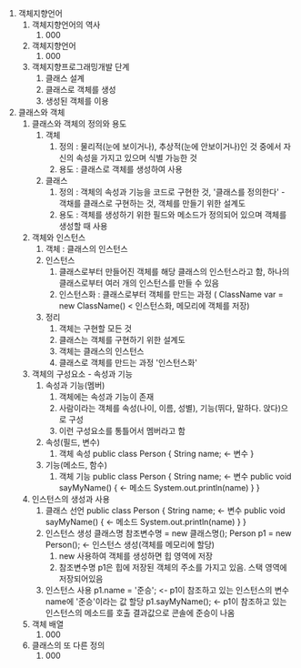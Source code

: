 1. 객체지향언어
	1. 객체지향언어의 역사
		1. 000
	2. 객체지향언어
		1. 000
	3. 객체지향프로그래밍개발 단계
		1. 클래스 설계
		2. 클래스로 객체를 생성
		3. 생성된 객체를 이용
2. 클래스와 객체
	1. 클래스와 객체의 정의와 용도
		1. 객체
			1. 정의 : 물리적(눈에 보이거나), 추상적(눈에 안보이거나)인 것 중에서 자신의 속성을 가지고 있으며 식별 가능한 것
			2. 용도 : 클래스로 객체를 생성하여 사용
		2. 클래스
			1. 정의 : 객체의 속성과 기능을 코드로 구현한 것, '클래스를 정의한다' - 객채를 클래스로 구현하는 것, 객체를 만들기 위한 설계도
			2. 용도 : 객체를 생성하기 위한 필드와 메소드가 정의되어 있으며 객체를 생성할 때 사용
	2. 객체와  인스턴스
		1. 객체 : 클래스의 인스턴스
		2. 인스턴스
			1. 클래스로부터 만들어진 객체를 해당 클래스의 인스턴스라고 함, 하나의 클래스로부터 여러 개의 인스턴스를 만들 수 있음
			2. 인스턴스화 : 클래스로부터 객체를 만드는 과정 ( ClassName var = new ClassName() < 인스턴스화, 메모리에 객체를 저장)
		3. 정리
			1. 객체는 구현할 모든 것  
			2. 클래스는 객체를 구현하기 위한 설계도
			3. 객체는 클래스의 인스턴스
			4. 클래스로 객체를 만드는 과정 '인스턴스화'
	3. 객체의 구성요소 - 속성과 기능
		1. 속성과 기능(멤버)
			1. 객체에는 속성과 기능이 존재
			2. 사람이라는 객체를 속성(나이, 이름, 성별), 기능(뛰다, 말하다. 앉다)으로 구성
			3. 이런 구성요소를 통틀어서 멤버라고 함
		2. 속성(필드, 변수)
			1. 객체 속성
				public class Person {
					String name; <- 변수
				}
		3. 기능(메소드, 함수)
			1. 객체 기능
				public class Person {
					String name; <- 변수
					public void sayMyName() { <- 메소드
						System.out.println(name)
					}
				}
	4. 인스턴스의 생성과 사용
		1. 클래스 선언
			public class Person {
				String name; <- 변수
				public void sayMyName() { <- 메소드
					System.out.println(name)
				}
			}
		2. 인스턴스 생성
			클래스명 참조변수명 = new 클래스명();
			Person p1 = new Person(); <- 인스턴스 생성(객체를 메모리에 할당)
			1. new 사용하여 객체를 생성하면 힙 영역에 저장
			2. 참조변수명 p1은 힙에 저장된 객체의 주소를 가지고 있음. 스택 영역에 저장되어있음
		3. 인스턴스 사용
			p1.name = '준승'; <- p1이 참조하고 있는 인스턴스의 변수 name에 '준승'이라는 값 할당
			p1.sayMyName(); <- p1이 참조하고 있는 인스턴스의 메소드를 호출
			결과값으로 콘솔에 준승이 나옴
	5. 객체 배열
		1. 000
	6. 클래스의 또 다른 정의
		1. 000
